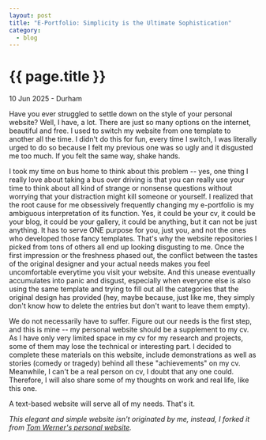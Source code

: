 ```yaml
---
layout: post
title: "E-Portfolio: Simplicity is the Ultimate Sophistication"
category: 
  - blog
---
```


{{ page.title }}
================

<p class="meta">10 Jun 2025 - Durham</p>

Have you ever struggled to settle down on the style of your personal website? Well, I have, a lot. There are just so many options on the internet, beautiful and free. I used to switch my website from one template to another all the time. I didn't do this for fun, every time I switch, I was literally urged to do so because I felt my previous one was so ugly and it disgusted me too much. If you felt the same way, shake hands. 

I took my time on bus home to think about this problem -- yes, one thing I really love about taking a bus over driving is that you can really use your time to think about all kind of strange or nonsense questions without worrying that your distraction might kill someone or yourself. I realized that the root cause for me obsessively frequently changing my e-portfolio is my ambiguous interpretation of its function. Yes, it could be your cv, it could be your blog, it could be your gallery, it could be anything, but it can not be just anything. It has to serve ONE purpose for you, just you, and not the ones who developed those fancy templates. That's why the website repositories I picked from tons of others all end up looking disgusting to me. Once the first impression or the freshness phased out, the conflict between the tastes of the original designer and your actual needs makes you feel uncomfortable everytime you visit your website. And this unease eventually accumulates into panic and disgust, especially when everyone else is also using the same template and trying to fill out all the categories that the original design has provided (hey, maybe because, just like me, they simply don't know how to delete the entries but don't want to leave them empty). 

We do not necessarily have to suffer. Figure out our needs is the first step, and this is mine -- my personal website should be a supplement to my cv. As I have only very limited space in my cv for my research and projects, some of them may lose the technical or interesting part. I decided to complete these materials on this website, include demonstrations as well as stories (comedy or tragedy) behind all these "achievements" on my cv. Meanwhile, I can't be a real person on cv, I doubt that any one could. Therefore, I will also share some of my thoughts on work and real life, like this one. 

A text-based website will serve all of my needs. That's it. 

<em> This elegant and simple website isn't originated by me, instead, I forked it from [Tom Werner's personal website](https://tom.preston-werner.com/). </em>
